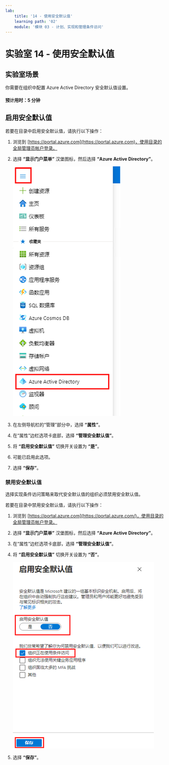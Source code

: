 ```yaml
---
lab:
    title: '14 - 使用安全默认值'
    learning path: '02'
    module: '模块 03 - 计划、实现和管理条件访问'
---
```


# 实验室 14 - 使用安全默认值

## 实验室场景

你需要在组织中配置 Azure Active Directory 安全默认值设置。

#### 预计用时：5 分钟

## 启用安全默认值

若要在目录中启用安全默认值，请执行以下操作：

1. 浏览到 [https://portal.azure.com](https://portal.azure.com)，使用目录的全局管理员帐户登录。

1. 选择 **“显示门户菜单”** 汉堡图标，然后选择 **“Azure Active Directory”**。

    ![Azure 门户菜单，其中选择了 “Azure Active Directory”](./media/azure-portal-menu-aad.png)

1. 在左侧导航栏的“管理”部分中，选择 **“属性”**。

1. 在“属性”边栏选项卡底部，选择 **“管理安全默认值”**。

1. 将 **“启用安全默认值”** 切换开关设置为 **“是”**。

1. 可能已启用此选项。

1. 选择 **“保存”**。

### 禁用安全默认值

选择实现条件访问策略来取代安全默认值的组织必须禁用安全默认值。

若要在目录中禁用安全默认值，请执行以下操作：

1. 浏览到 [https://portal.azure.com](https://portal.azure.com/)，使用目录的全局管理员帐户登录。

1. 选择 **“显示门户菜单”** 汉堡图标，然后选择 **“Azure Active Directory”**。

1. 在“属性”边栏选项卡底部，选择 **“管理安全默认值”**。

1. 将 **“启用安全默认值”** 切换开关设置为 **“否”**。

    ![显示“安全默认值”处于禁用状态，并且已选择所需禁用原因的屏幕图像。在本例中，组织使用条件访问。](./media/security-defaults-disable-before-conditional-access.png)

1. 选择 **“保存”**。
